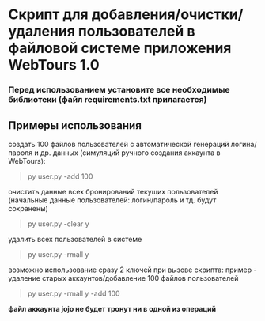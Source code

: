 # Скрипт для добавления/очистки/удаления пользователей в файловой системе приложения WebTours 1.0

### Перед использованием установите все необходимые библиотеки (файл requirements.txt прилагается)

## Примеры использования
создать 100 файлов пользователей с автоматической генераций логина/пароля и др. данных (симуляций ручного создания аккаунта в WebTours):
> py user.py -add 100

очистить данные всех бронирований текущих пользователей (начальные данные пользователей: логин/пароль и тд. будут сохранены)
> py user.py -clear y

удалить всех пользователей в системе
> py user.py -rmall y

возможно использование сразу 2 ключей при вызове скрипта: пример - удаление старых аккаунтов/добавление 100 файлов пользователей
> py user.py -rmall y -add 100

**файл аккаунта jojo не будет тронут ни в одной из операций**
